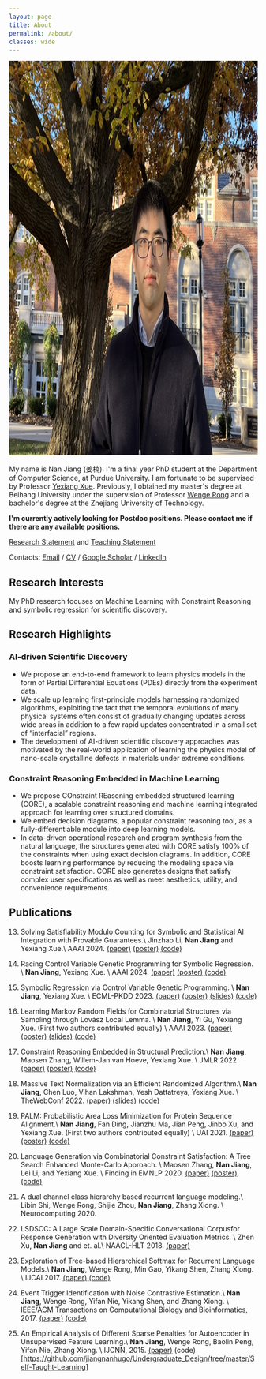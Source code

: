 ```yaml
---
layout: page
title: About
permalink: /about/
classes: wide
---
```


<!-- ![image](/images/IMG_8506.jpg) -->


<img  height="800" src="/images/nanjiang.jpg">

My name is Nan Jiang (姜楠). I'm a final year PhD student at the Department of Computer Science, at Purdue University. 
I am fortunate to be supervised by Professor [Yexiang Xue](https://www.cs.purdue.edu/homes/yexiang/). Previously, I obtained my master's degree at Beihang University  under the supervision of Professor [Wenge Rong](https://wgrong.github.io/) and a bachelor's degree at the Zhejiang University of Technology.


**I'm currently actively looking for Postdoc positions.
Please contact me if there are any available positions.**


[Research Statement]() and [Teaching Statement]() 

Contacts: [Email](mailto:jiang631@purdue.edu) / [CV](/images/CV.pdf) / [Google Scholar](https://scholar.google.com/citations?user=AiMRnWUAAAAJ&hl=en) / [LinkedIn](https://www.linkedin.com/in/jiangnanhugo/)



## Research Interests

My PhD research focuses on Machine Learning with Constraint Reasoning and symbolic regression for scientific discovery. 


## Research Highlights

### AI-driven Scientific Discovery

- We propose an end-to-end framework to learn physics models in the form of Partial Differential Equations (PDEs) directly from the experiment data.
- We scale up learning first-principle models harnessing randomized algorithms, exploiting the fact that the temporal evolutions of many physical systems often consist of gradually changing updates across wide areas in addition to a few rapid updates concentrated in a small set of “interfacial” regions.
- The development of AI-driven scientific discovery approaches was motivated by the real-world application of learning the physics model of nano-scale crystalline defects in materials under extreme conditions.


### Constraint Reasoning Embedded in Machine Learning

- We propose COnstraint REasoning embedded structured learning (CORE), a scalable constraint reasoning and machine learning integrated approach for learning over structured domains.
- We embed decision diagrams, a popular constraint reasoning tool, as a fully-differentiable module into deep learning models.
- In data-driven operational research and program synthesis from the natural language, the structures generated with CORE satisfy 100% of the constraints when using exact decision diagrams. In addition, CORE boosts learning performance by reducing the modeling space via constraint satisfaction.
CORE also generates designs that satisfy complex user specifications as well as meet aesthetics, utility, and convenience requirements.



## Publications

13. Solving Satisfiability Modulo Counting for Symbolic and Statistical AI Integration with Provable Guarantees.\\
Jinzhao Li, **Nan Jiang** and Yexiang Xue.\\
AAAI 2024.  [(paper)](https://arxiv.org/abs/2309.08883) [(poster)](/static/aaai24_smc_poster.pdf) [(code)](https://github.com/jil016/xor-smc)


12. Racing Control Variable Genetic Programming for Symbolic Regression. \\
**Nan Jiang**, Yexiang Xue. \\
AAAI 2024.  [(paper)](https://arxiv.org/abs/2309.07934) [(poster)](/static/aaai24_racing_poster.pdf) [(code)](https://bitbucket.org/xlnxyx/racing_cvgp/src/master/)

11. Symbolic Regression via Control Variable Genetic Programming. \\
**Nan Jiang**, Yexiang Xue. \\
ECML-PKDD 2023.  [(paper)](https://link.springer.com/chapter/10.1007/978-3-031-43421-1_11) [(poster)](/static/ecml2023_poster.pdf) [(slides)](/static/ecml2023_slides.pdf) [(code)](https://github.com/jiangnanhugo/cvgp)

10. Learning Markov Random Fields for Combinatorial Structures via Sampling through Lovász Local Lemma. \\
**Nan Jiang**, Yi Gu, Yexiang Xue. (First two authors contributed equally) \\
AAAI 2023. [(paper)]((https://ojs.aaai.org/index.php/AAAI/article/view/25516/25288)) [(poster)](/static/aaai2023_poster.pdf) [(slides)](/static/aaai23_slides.pdf) [(code)](https://github.com/jiangnanhugo/nelson-cd)


9. Constraint Reasoning Embedded in Structural Prediction.\\
**Nan Jiang**, Maosen Zhang, Willem-Jan van Hoeve, Yexiang Xue. \\
JMLR 2022. [(paper)](https://www.jmlr.org/papers/volume23/21-1484/21-1484.pdf) [(poster)](/static/jmlr21_poster.pdf) [(code)](https://jiangnanhugo.github.io/CORE-SP/)

8. Massive Text Normalization via an Efficient Randomized Algorithm.\\
**Nan Jiang**, Chen Luo, Vihan Lakshman, Yesh Dattatreya, Yexiang Xue. \\
TheWebConf 2022. [(paper)](https://dl.acm.org/doi/pdf/10.1145/3485447.3512015) [(slides)](/static/www2022_slides.pdf) [(code)](https://bitbucket.org/jiang631/lsh_norm/src/master/)

7. PALM: Probabilistic Area Loss Minimization for Protein Sequence Alignment.\\
**Nan Jiang**, Fan Ding, Jianzhu Ma, Jian Peng, Jinbo Xu, and Yexiang Xue. (First two authors contributed equally) \\
UAI 2021. [(paper)](https://proceedings.mlr.press/v161/ding21c/ding21c.pdf) [(poster)](/static/UAI21_poster.pdf) [(code)](https://github.com/jiangnanhugo/PALM)

6. Language Generation via Combinatorial Constraint Satisfaction: A Tree Search Enhanced Monte-Carlo Approach. \\
Maosen Zhang, **Nan Jiang**, Lei Li, and Yexiang Xue. \\
Finding in EMNLP 2020. [(paper)](https://aclanthology.org/2020.findings-emnlp.115.pdf) [(poster)](/static/EMNLP2020_poster.pdf) [(code)](https://github.com/Milozms/TSMH)

5. A dual channel class hierarchy based recurrent language modeling.\\
Libin Shi, Wenge Rong, Shijie Zhou, **Nan Jiang**, Zhang Xiong.  \\
Neurocomputing 2020.

4. LSDSCC: A Large Scale Domain-Specific Conversational Corpusfor Response Generation with Diversity Oriented Evaluation Metrics. \\
Zhen Xu, **Nan Jiang** and et. al.\\
NAACL-HLT 2018.  [(paper)](https://aclanthology.org/N18-1188.pdf)

3. Exploration of Tree-based Hierarchical Softmax for Recurrent Language Models.\\
**Nan Jiang**, Wenge Rong, Min Gao, Yikang Shen, Zhang Xiong. \\
IJCAI 2017. [(paper)](https://www.ijcai.org/proceedings/2017/0271.pdf) [(code)](https://github.com/jiangnanhugo/lmkit)

2. Event Trigger Identification with Noise Contrastive Estimation.\\
**Nan Jiang**, Wenge Rong, Yifan Nie, Yikang Shen, and Zhang Xiong.  \\
IEEE/ACM Transactions on Computational Biology and Bioinformatics, 2017. [(paper)](https://ieeexplore.ieee.org/stamp/stamp.jsp?arnumber=7936538) [(code)](https://github.com/jiangnanHugo/mlee-nce)

1. An Empirical Analysis of Different Sparse Penalties for Autoencoder in Unsupervised Feature Learning.\\
**Nan Jiang**, Wenge Rong, Baolin Peng, Yifan Nie, Zhang Xiong. \\
IJCNN, 2015. [(paper)](https://ieeexplore.ieee.org/stamp/stamp.jsp?tp=&arnumber=7280568) (code)[https://github.com/jiangnanhugo/Undergraduate_Design/tree/master/Self-Taught-Learning]
